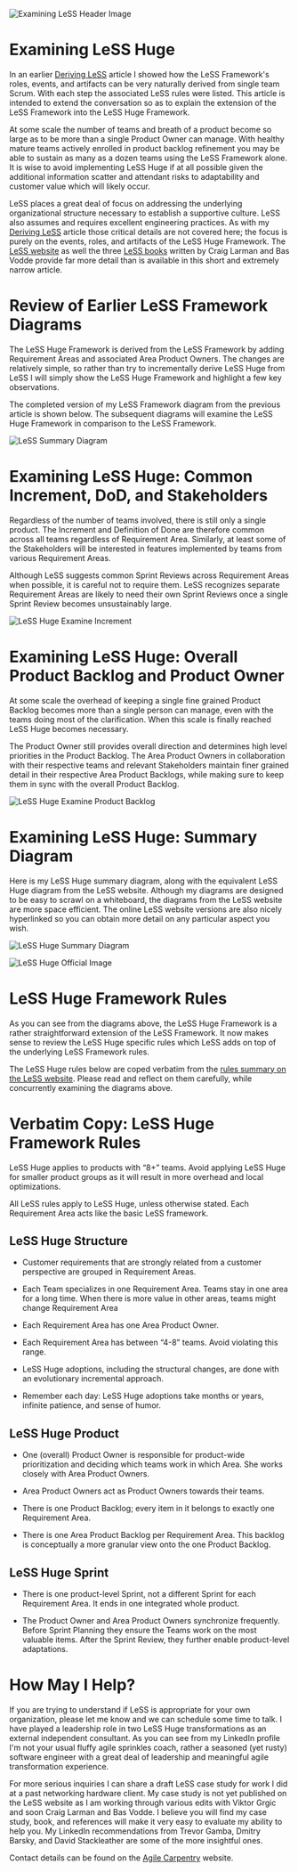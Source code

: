 ![Examining LeSS Header Image](images/ExaminingLeSSHuge_LinkedInHeader.png)

# Examining LeSS Huge

In an earlier [Deriving LeSS](./DerivingTheLeSSFramework) article I showed how the LeSS Framework's roles, events, and artifacts can be very naturally derived from single team Scrum. With each step the associated LeSS rules were listed. This article is intended to extend the conversation so as to explain the extension of the LeSS Framework into the LeSS Huge Framework.

At some scale the number of teams and breath of a product become so large as to be more than a single Product Owner can manage. With healthy mature teams actively enrolled in product backlog refinement you may be able to sustain as many as a dozen teams using the LeSS Framework alone. It is wise to avoid implementing LeSS Huge if at all possible given the additional information scatter and attendant risks to adaptability and customer value which will likely occur.

LeSS places a great deal of focus on addressing the underlying organizational structure necessary to establish a supportive culture. LeSS also assumes and requires excellent engineering practices. As with my [Deriving LeSS](./DerivingTheLeSSFramework) article those critical details are not covered here; the focus is purely on the events, roles, and artifacts of the LeSS Huge Framework. The [LeSS website](https://less.works) as well the three [LeSS books](https://less.works/resources/learning-resources/books) written by Craig Larman and Bas Vodde provide far more detail than is available in this short and extremely narrow article.

# Review of Earlier LeSS Framework Diagrams

The LeSS Huge Framework is derived from the LeSS Framework by adding Requirement Areas and associated Area Product Owners. The changes are relatively simple, so rather than try to incrementally derive LeSS Huge from LeSS I will simply show the LeSS Huge Framework and highlight a few key observations.

The completed version of my LeSS Framework diagram from the previous article is shown below. The subsequent diagrams will examine the LeSS Huge Framework in comparison to the LeSS Framework.


![LeSS Summary Diagram](images/LeSS_Summary_Diagram-WithTitle.png)

# Examining LeSS Huge: Common Increment, DoD, and Stakeholders

Regardless of the number of teams involved, there is still only a single product. The Increment and Definition of Done are therefore common across all teams regardless of Requirement Area. Similarly, at least some of the Stakeholders will be interested in features implemented by teams from various Requirement Areas.

Although LeSS suggests common Sprint Reviews across Requirement Areas when possible, it is careful not to require them. LeSS recognizes separate Requirement Areas are likely to need their own Sprint Reviews once a single Sprint Review becomes unsustainably large.

![LeSS Huge Examine Increment](images/LeSS_Huge_Examine_Increment-WithTitle.png)

# Examining LeSS Huge: Overall Product Backlog and Product Owner

At some scale the overhead of keeping a single fine grained Product Backlog becomes more than a single person can manage, even with the teams doing most of the clarification. When this scale is finally reached LeSS Huge becomes necessary.

The Product Owner still provides overall direction and determines high level priorities in the Product Backlog. The Area Product Owners in collaboration with their respective teams and relevant Stakeholders maintain finer grained detail in their respective Area Product Backlogs, while making sure to keep them in sync with the overall Product Backlog. 

![LeSS Huge Examine Product Backlog](images/LeSS_Huge_Examine_ProductBacklog-WithTitle.png)

# Examining LeSS Huge: Summary Diagram

Here is my LeSS Huge summary diagram, along with the equivalent LeSS Huge diagram from the LeSS website. Although my diagrams are designed to be easy to scrawl on a whiteboard, the diagrams from the LeSS website are more space efficient. The online LeSS website versions are also nicely hyperlinked so you can obtain more detail on any particular aspect you wish.

![LeSS Huge Summary Diagram](images/LeSS_Huge_Summary_Diagram-WithTitle.png)

![LeSS Huge Official Image](images/less-huge-framework.png)

# LeSS Huge Framework Rules

As you can see from the diagrams above, the LeSS Huge Framework is a rather straightforward extension of the LeSS Framework. It now makes sense to review the LeSS Huge specific rules which LeSS adds on top of the underlying LeSS Framework rules.

The LeSS Huge rules below are coped verbatim from the [rules summary on the LeSS website](https://less.works/less/rules/index). Please read and reflect on them carefully, while concurrently examining the diagrams above.

# Verbatim Copy: LeSS Huge Framework Rules

LeSS Huge applies to products with “8+” teams. Avoid applying LeSS Huge for smaller product groups as it will result in more overhead and local optimizations.

All LeSS rules apply to LeSS Huge, unless otherwise stated. Each Requirement Area acts like the basic LeSS framework.

## LeSS Huge Structure

* Customer requirements that are strongly related from a customer perspective are grouped in Requirement Areas.

* Each Team specializes in one Requirement Area. Teams stay in one area for a long time. When there is more value in other areas, teams might change Requirement Area

* Each Requirement Area has one Area Product Owner.

* Each Requirement Area has between “4-8” teams. Avoid violating this range.

* LeSS Huge adoptions, including the structural changes, are done with an evolutionary incremental approach.

* Remember each day: LeSS Huge adoptions take months or years, infinite patience, and sense of humor.

## LeSS Huge Product

* One (overall) Product Owner is responsible for product-wide prioritization and deciding which teams work in which Area. She works closely with Area Product Owners.

* Area Product Owners act as Product Owners towards their teams.

* There is one Product Backlog; every item in it belongs to exactly one Requirement Area.

* There is one Area Product Backlog per Requirement Area. This backlog is conceptually a more granular view onto the one Product Backlog.

## LeSS Huge Sprint

* There is one product-level Sprint, not a different Sprint for each Requirement Area. It ends in one integrated whole product.

* The Product Owner and Area Product Owners synchronize frequently. Before Sprint Planning they ensure the Teams work on the most valuable items. After the Sprint Review, they further enable product-level adaptations.

# How May I Help?

If you are trying to understand if LeSS is appropriate for your own organization, please let me know and we can schedule some time to talk. I have played a leadership role in two LeSS Huge transformations as an external independent consultant. As you can see from my LinkedIn profile I'm not your usual fluffy agile sprinkles coach, rather a seasoned (yet rusty) software engineer with a great deal of leadership and meaningful agile transformation experience.

For more serious inquiries I can share a draft LeSS case study for work I did at a past networking hardware client. My case study is not yet published on the LeSS website as I am working through various edits with Viktor Grgic and soon Craig Larman and Bas Vodde. I believe you will find my case study, book, and references will make it very easy to evaluate my ability to help you. My LinkedIn recommendations from Trevor Gamba, Dmitry Barsky, and David Stackleather are some of the more insightful ones.

Contact details can be found on the 
[Agile Carpentry](https://agilecarpentry.com) website.
